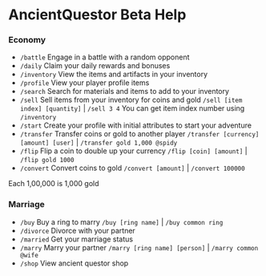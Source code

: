 # AncientQuestor Beta Help

### Economy
- ```/battle``` Engage in a battle with a random opponent
- ```/daily``` Claim your daily rewards and bonuses
- ```/inventory``` View the items and artifacts in your inventory
- ```/profile``` View your player profile items
- ```/search``` Search for materials and items to add to your inventory
- ```/sell``` Sell items from your inventory for coins and gold
  ```/sell [item index] [quantity]``` | ```/sell 3 4```
  You can get item index number using ```/inventory```
- ```/start``` Create your profile with initial attributes to start your adventure
- ```/transfer``` Transfer coins or gold to another player
  ```/transfer [currency] [amount] [user]``` | ```/transfer gold 1,000 @spidy```
- ```/flip``` Flip a coin to double up your currency
  ```/flip [coin] [amount]``` | ```/flip gold 1000```
- ```/convert``` Convert coins to gold
  ```/convert [amount]``` | ```/convert 100000```

Each 1,00,000 is 1,000 gold

  

### Marriage
- ```/buy``` Buy a ring to marry
  ```/buy [ring name]``` | ```/buy common ring```
- ```/divorce``` Divorce with your partner
- ```/married``` Get your marriage status
- ```/marry``` Marry your partner
  ```/marry [ring name] [person]``` | ```/marry common @wife```
- ```/shop``` View ancient questor shop
